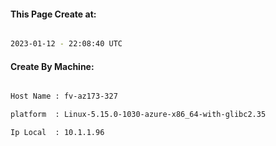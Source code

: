 
   
#### This Page Create at:

```bash

2023-01-12 - 22:08:40 UTC

```

#### Create By Machine:

```bash

Host Name : fv-az173-327

platform  : Linux-5.15.0-1030-azure-x86_64-with-glibc2.35

Ip Local  : 10.1.1.96

```

